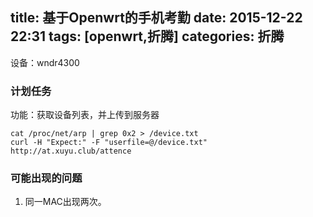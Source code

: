 title: 基于Openwrt的手机考勤
date: 2015-12-22 22:31
tags: [openwrt,折腾]
categories: 折腾
---

设备：wndr4300

### 计划任务
功能：获取设备列表，并上传到服务器

    cat /proc/net/arp | grep 0x2 > /device.txt
    curl -H "Expect:" -F "userfile=@/device.txt"  http://at.xuyu.club/attence

### 可能出现的问题

1. 同一MAC出现两次。
